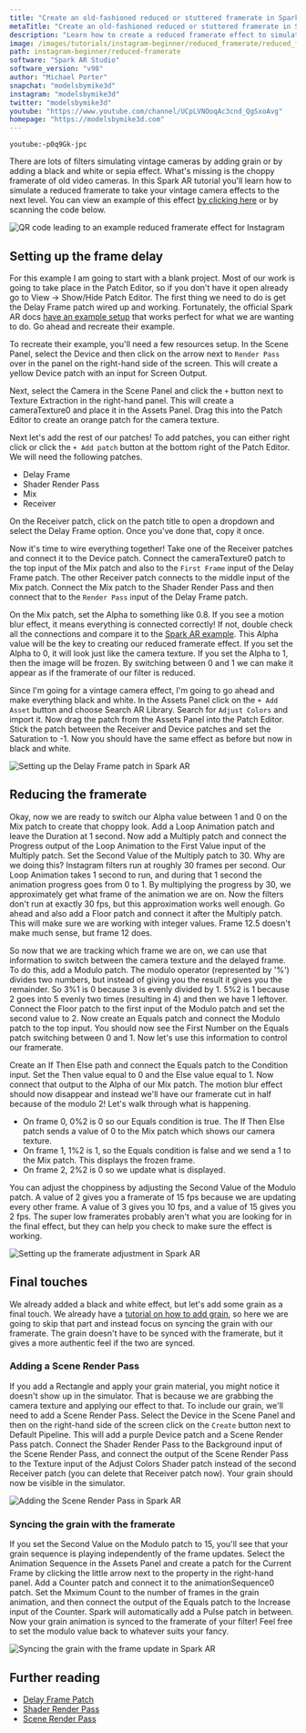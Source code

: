 ```yaml
---
title: "Create an old-fashioned reduced or stuttered framerate in Spark AR"
metaTitle: "Create an old-fashioned reduced or stuttered framerate in Spark AR"
description: "Learn how to create a reduced framerate effect to simulate the look of old film cameras!"
image: /images/tutorials/instagram-beginner/reduced_framerate/reduced_framerate_thumbnail.jpg
path: instagram-beginner/reduced-framerate
software: "Spark AR Studio"
software_version: "v98"
author: "Michael Porter"
snapchat: "modelsbymike3d"
instagram: "modelsbymike3d"
twitter: "modelsbymike3d"
youtube: "https://www.youtube.com/channel/UCpLVNOoqAc3cnd_QgSxoAvg"
homepage: "https://modelsbymike3d.com"
---
```


`youtube:-p0q9Gk-jpc`

There are lots of filters simulating vintage cameras by adding grain or by adding a black and white or sepia effect. What's missing is the choppy framerate of old video cameras. In this Spark AR tutorial you'll learn how to simulate a reduced framerate to take your vintage camera effects to the next level. You can view an example of this effect [by clicking here](https://www.instagram.com/ar/387717252389876/) or by scanning the code below.

![QR code leading to an example reduced framerate effect for Instagram](/images/tutorials/instagram-beginner/grain/qr_code.png)

## Setting up the frame delay

For this example I am going to start with a blank project. Most of our work is going to take place in the Patch Editor, so if you don't have it open already go to View -> Show/Hide Patch Editor. The first thing we need to do is get the Delay Frame patch wired up and working. Fortunately, the official Spark AR docs [have an example setup](https://sparkar.facebook.com/ar-studio/learn/patch-editor/render-passes/shader-render-pass#example) that works perfect for what we are wanting to do. Go ahead and recreate their example.

To recreate their example, you'll need a few resources setup. In the Scene Panel, select the Device and then click on the arrow next to `Render Pass` over in the panel on the right-hand side of the screen. This will create a yellow Device patch with an input for Screen Output.

Next, select the Camera in the Scene Panel and click the `+` button next to Texture Extraction in the right-hand panel. This will create a cameraTexture0 and place it in the Assets Panel. Drag this into the Patch Editor to create an orange patch for the camera texture.

Next let's add the rest of our patches! To add patches, you can either right click or click the `+ Add patch` button at the bottom right of the Patch Editor. We will need the following patches.

- Delay Frame
- Shader Render Pass
- Mix
- Receiver

On the Receiver patch, click on the patch title to open a dropdown and select the Delay Frame option. Once you've done that, copy it once.

Now it's time to wire everything together! Take one of the Receiver patches and connect it to the Device patch. Connect the cameraTexture0 patch to the top input of the Mix patch and also to the `First Frame` input of the Delay Frame patch. The other Receiver patch connects to the middle input of the Mix patch. Connect the Mix patch to the Shader Render Pass and then connect that to the `Render Pass` input of the Delay Frame patch.

On the Mix patch, set the Alpha to something like 0.8. If you see a motion blur effect, it means everything is connected correctly! If not, double check all the connections and compare it to the [Spark AR example](https://sparkar.facebook.com/ar-studio/learn/patch-editor/render-passes/shader-render-pass#example). This Alpha value will be the key to creating our reduced framerate effect. If you set the Alpha to 0, it will look just like the camera texture. If you set the Alpha to 1, then the image will be frozen. By switching between 0 and 1 we can make it appear as if the framerate of our filter is reduced.

Since I'm going for a vintage camera effect, I'm going to go ahead and make everything black and white. In the Assets Panel click on the `+ Add Asset` button and choose Search AR Library. Search for `Adjust Colors` and import it. Now drag the patch from the Assets Panel into the Patch Editor. Stick the patch between the Receiver and Device patches and set the Saturation to -1. Now you should have the same effect as before but now in black and white.

![Setting up the Delay Frame patch in Spark AR](/images/tutorials/instagram-beginner/reduced_framerate/initial-patch-setup.jpg)

## Reducing the framerate

Okay, now we are ready to switch our Alpha value between 1 and 0 on the Mix patch to create that choppy look. Add a Loop Animation patch and leave the Duration at 1 second. Now add a Multiply patch and connect the Progress output of the Loop Animation to the First Value input of the Multiply patch. Set the Second Value of the Multiply patch to 30. Why are we doing this? Instagram filters run at roughly 30 frames per second. Our Loop Animation takes 1 second to run, and during that 1 second the animation progress goes from 0 to 1. By multiplying the progress by 30, we approximately get what frame of the animation we are on. Now the filters don't run at exactly 30 fps, but this approximation works well enough. Go ahead and also add a Floor patch and connect it after the Multiply patch. This will make sure we are working with integer values. Frame 12.5 doesn't make much sense, but frame 12 does.

So now that we are tracking which frame we are on, we can use that information to switch between the camera texture and the delayed frame. To do this, add a Modulo patch. The modulo operator (represented by '%') divides two numbers, but instead of giving you the result it gives you the remainder. So 3%1 is 0 because 3 is evenly divided by 1. 5%2 is 1 because 2 goes into 5 evenly two times (resulting in 4) and then we have 1 leftover. Connect the Floor patch to the first input of the Modulo patch and set the second value to 2. Now create an Equals patch and connect the Modulo patch to the top input. You should now see the First Number on the Equals patch switching between 0 and 1. Now let's use this information to control our framerate.

Create an If Then Else path and connect the Equals patch to the Condition input. Set the Then value equal to 0 and the Else value equal to 1. Now connect that output to the Alpha of our Mix patch. The motion blur effect should now disappear and instead we'll have our framerate cut in half because of the modulo 2! Let's walk through what is happening.

- On frame 0, 0%2 is 0 so our Equals condition is true. The If Then Else patch sends a value of 0 to the Mix patch which shows our camera texture.
- On frame 1, 1%2 is 1, so the Equals condition is false and we send a 1 to the Mix patch. This displays the frozen frame.
- On frame 2, 2%2 is 0 so we update what is displayed.

You can adjust the choppiness by adjusting the Second Value of the Modulo patch. A value of 2 gives you a framerate of 15 fps because we are updating every other frame. A value of 3 gives you 10 fps, and a value of 15 gives you 2 fps. The super low framerates probably aren't what you are looking for in the final effect, but they can help you check to make sure the effect is working.

![Setting up the framerate adjustment in Spark AR](/images/tutorials/instagram-beginner/reduced_framerate/framerate-modulation.jpg)

## Final touches

We already added a black and white effect, but let's add some grain as a final touch. We already have a [tutorial on how to add grain](https://learn.arbootcamp.com/instagram-beginner/grain), so here we are going to skip that part and instead focus on syncing the grain with our framerate. The grain doesn't have to be synced with the framerate, but it gives a more authentic feel if the two are synced.

### Adding a Scene Render Pass

If you add a Rectangle and apply your grain material, you might notice it doesn't show up in the simulator. That is because we are grabbing the camera texture and applying our effect to that. To include our grain, we'll need to add a Scene Render Pass. Select the Device in the Scene Panel and then on the right-hand side of the screen click on the `Create` button next to Default Pipeline. This will add a purple Device patch and a Scene Render Pass patch. Connect the Shader Render Pass to the Background input of the Scene Render Pass, and connect the output of the Scene Render Pass to the Texture input of the Adjust Colors Shader patch instead of the second Receiver patch (you can delete that Receiver patch now). Your grain should now be visible in the simulator.

![Adding the Scene Render Pass in Spark AR](/images/tutorials/instagram-beginner/reduced_framerate/scene-render-pass.jpg)

### Syncing the grain with the framerate

If you set the Second Value on the Modulo patch to 15, you'll see that your grain sequence is playing independently of the frame updates. Select the Animation Sequence in the Assets Panel and create a patch for the Current Frame by clicking the little arrow next to the property in the right-hand panel. Add a Counter patch and connect it to the animationSequence0 patch. Set the Mximum Count to the number of frames in the grain animation, and then connect the output of the Equals patch to the Increase input of the Counter. Spark will automatically add a Pulse patch in between. Now your grain animation is synced to the framerate of your filter! Feel free to set the modulo value back to whatever suits your fancy.

![Syncing the grain with the frame update in Spark AR](/images/tutorials/instagram-beginner/reduced_framerate/grain-sync.jpg)

## Further reading

- [Delay Frame Patch](https://sparkar.facebook.com/ar-studio/learn/patch-editor/render-passes/delay-frame)
- [Shader Render Pass](https://sparkar.facebook.com/ar-studio/learn/patch-editor/render-passes/shader-render-pass)
- [Scene Render Pass](https://sparkar.facebook.com/ar-studio/learn/patch-editor/render-passes/scene-render-pass)
